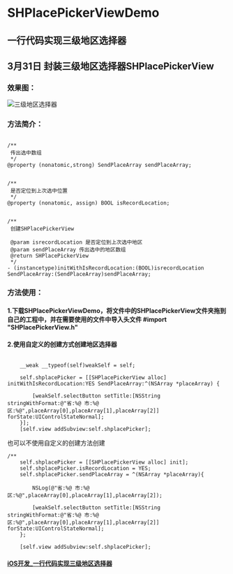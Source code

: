 # SHPlacePickerViewDemo
## 一行代码实现三级地区选择器


## 3月31日 封装三级地区选择器SHPlacePickerView


### 效果图：

![三级地区选择器](http://oixwuce1i.bkt.clouddn.com/SH%E5%9C%B0%E5%8C%BA%E9%80%89%E6%8B%A9%E5%99%A8.gif)


### 方法简介：
```objc

/**
 传出选中数组
 */
@property (nonatomic,strong) SendPlaceArray sendPlaceArray;


/**
 是否定位到上次选中位置
 */
@property (nonatomic, assign) BOOL isRecordLocation;


/**
 创建SHPlacePickerView
 
 @param isrecordLocation 是否定位到上次选中地区
 @param sendPlaceArray 传出选中的地区数组
 @return SHPlacePickerView
 */
- (instancetype)initWithIsRecordLocation:(BOOL)isrecordLocation SendPlaceArray:(SendPlaceArray)sendPlaceArray;
```


### 方法使用：
#### 1.下载SHPlacePickerViewDemo，将文件中的SHPlacePickerView文件夹拖到自己的工程中，并在需要使用的文件中导入头文件 #import "SHPlacePickerView.h"

#### 2.使用自定义的创建方式创建地区选择器
```objc

    __weak __typeof(self)weakSelf = self;
    
    self.shplacePicker = [[SHPlacePickerView alloc] initWithIsRecordLocation:YES SendPlaceArray:^(NSArray *placeArray) {
        
        [weakSelf.selectButton setTitle:[NSString stringWithFormat:@"省:%@ 市:%@ 区:%@",placeArray[0],placeArray[1],placeArray[2]] forState:UIControlStateNormal];
    }];
    [self.view addSubview:self.shplacePicker];

```

也可以不使用自定义的创建方法创建

```objc
/**
	self.shplacePicker = [[SHPlacePickerView alloc] init];
    self.shplacePicker.isRecordLocation = YES;
    self.shplacePicker.sendPlaceArray = ^(NSArray *placeArray){
        
        NSLog(@"省:%@ 市:%@ 区:%@",placeArray[0],placeArray[1],placeArray[2]);
        
        [weakSelf.selectButton setTitle:[NSString stringWithFormat:@"省:%@ 市:%@ 区:%@",placeArray[0],placeArray[1],placeArray[2]] forState:UIControlStateNormal];
    };
    
    [self.view addSubview:self.shplacePicker];
```


#### [iOS开发_一行代码实现三级地区选择器](http://www.jianshu.com/p/fe039f8e2492)